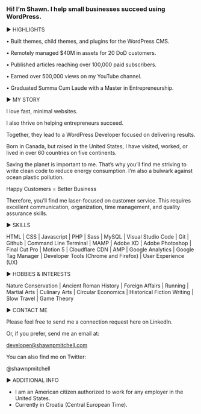 ### Hi! I’m Shawn. I help small businesses succeed using WordPress.

▶ HIGHLIGHTS

• Built themes, child themes, and plugins for the WordPress CMS.

• Remotely managed $40M in assets for 20 DoD customers.

• Published articles reaching over 100,000 paid subscribers.

• Earned over 500,000 views on my YouTube channel.

• Graduated Summa Cum Laude with a Master in Entrepreneurship.

▶ MY STORY

I love fast, minimal websites. 

I also thrive on helping entrepreneurs succeed.

Together, they lead to a WordPress Developer focused on delivering results.

Born in Canada, but raised in the United States, I have visited, worked, or lived in over 60 countries on five continents.

Saving the planet is important to me. That’s why you’ll find me striving to write clean code to reduce energy consumption. I’m also a bulwark against ocean plastic pollution.

Happy Customers = Better Business

Therefore, you’ll find me laser-focused on customer service. This requires excellent communication, organization, time management, and quality assurance skills.

▶ SKILLS

HTML | CSS | Javascript | PHP | Sass | MySQL | Visual Studio Code | Git | Github | Command Line Terminal | MAMP | Adobe XD | Adobe Photoshop | Final Cut Pro | Motion 5 | Cloudflare CDN | AMP | Google Analytics | Google Tag Manager | Developer Tools (Chrome and Firefox) | User Experience (UX)

▶ HOBBIES & INTERESTS

Nature Conservation | Ancient Roman History | Foreign Affairs | Running | Martial Arts | Culinary Arts | Circular Economics | Historical Fiction Writing | Slow Travel | Game Theory

▶ CONTACT ME 

Please feel free to send me a connection request here on LinkedIn.

Or, if you prefer, send me an email at:

developer@shawnpmitchell.com

You can also find me on Twitter:

@shawnpmitchell

▶ ADDITIONAL INFO

* I am an American citizen authorized to work for any employer in the United States.
* Currently in Croatia (Central European Time). 
